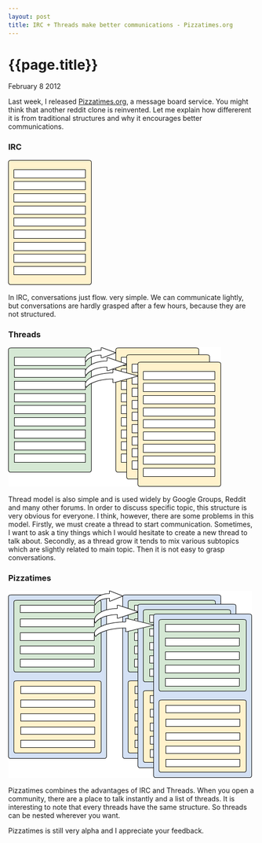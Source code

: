 ```yaml
---
layout: post
title: IRC + Threads make better communications - Pizzatimes.org
---
```


# {{page.title}}

<span class="meta">February 8 2012</span>

Last week, I released [Pizzatimes.org](http://pizzatimes.org/top), a message board service. You might think that another reddit clone is reinvented. Let me explain how differerent it is from traditional structures and why it encourages better communications.


### IRC
<img src="/images/2012-02-08-irc.png" />

In IRC, conversations just flow. very simple.
We can communicate lightly, but conversations are hardly grasped after a few hours, because they are not structured.

### Threads
<img src="/images/2012-02-08-thread.png" />

Thread model is also simple and is used widely by Google Groups, Reddit and many other forums.
In order to discuss specific topic, this structure is very obvious for everyone.
I think, however, there are some problems in this model.
Firstly, we must create a thread to start communication. Sometimes, I want to ask a tiny things which I would hesitate to create a new thread to talk about.
Secondly, as a thread grow it tends to mix various subtopics which are slightly related to main topic. Then it is not easy to grasp conversations.

### Pizzatimes
<img src="/images/2012-02-08-pizzatimes.png" />

Pizzatimes combines the advantages of IRC and Threads.
When you open a community, there are a place to talk instantly and a list of threads.
It is interesting to note that every threads have the same structure. So threads can be nested wherever you want.


Pizzatimes is still very alpha and I appreciate your feedback.
